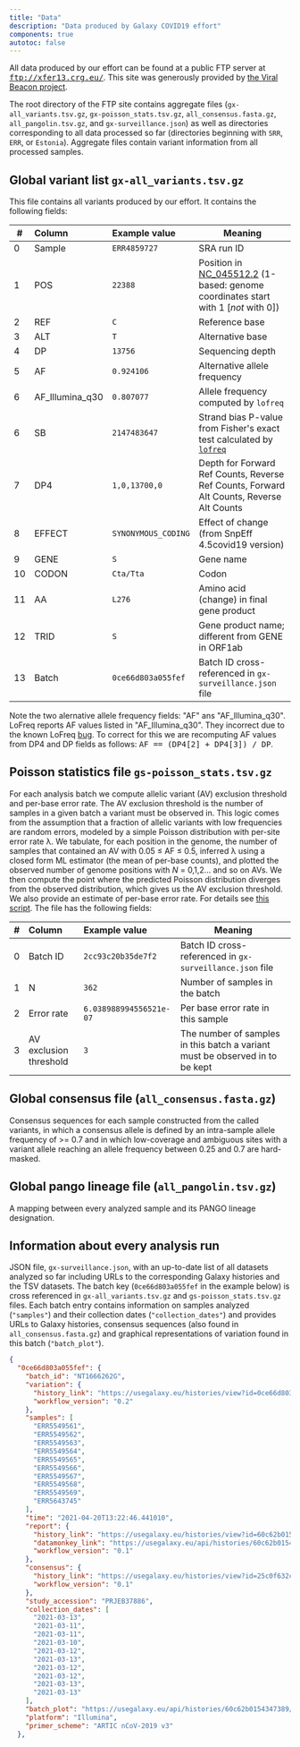 ```yaml
---
title: "Data"
description: "Data produced by Galaxy COVID19 effort"
components: true
autotoc: false
---
```


All data produced by our effort can be found at a public FTP server at <kbd>ftp://xfer13.crg.eu/</kbd>. This site was generously provided by [the Viral Beacon project](https://covid19beacon.crg.eu/).

The root directory of the FTP site contains aggregate files (`gx-all_variants.tsv.gz`, `gx-poisson_stats.tsv.gz`, `all_consensus.fasta.gz`, `all_pangolin.tsv.gz`, and `gx-surveillance.json`) as well as directories corresponding to all data processed so far (directories beginning with `SRR`, `ERR`, or `Estonia`). Aggregate files contain variant information from all processed samples. 

## Global variant list `gx-all_variants.tsv.gz`

This file contains all variants produced by our effort. It contains the following fields:

<div class="compact">

| # |  Column               | Example value     | Meaning |
|--|:----------------------|:------------------|---------|
|0| Sample                 | `ERR4859727`        | SRA run ID |
|1| POS                   | `22388`             | Position in [NC_045512.2](https://www.ncbi.nlm.nih.gov/nuccore/1798174254) (1-based: genome coordinates start with 1 [*not* with 0]) |
|2| REF                   | `C`                 |  Reference base |
|3| ALT                   | `T`                 | Alternative base |
|4| DP                    | `13756`             | Sequencing depth |
|5| AF                    | `0.924106`          | Alternative allele frequency |
|6| AF_Illumina_q30       | `0.807077`          | Allele frequency computed by `lofreq` |
|6| SB                    | `2147483647`        | Strand bias P-value from Fisher's exact test calculated by [`lofreq`](https://csb5.github.io/lofreq/) |
|7| DP4                   | `1,0,13700,0`       | Depth for Forward Ref Counts, Reverse Ref Counts, Forward Alt Counts, Reverse Alt Counts |
|8| EFFECT                | `SYNONYMOUS_CODING` | Effect of change (from SnpEff 4.5covid19 version) |
|9| GENE                  | `S`                 | Gene name |
|10| CODON                 | `Cta/Tta`           | Codon |
|11| AA                    | `L276`              | Amino acid (change) in final gene product |
|12| TRID                  | `S`                 | Gene product name; different from GENE in ORF1ab |
|13| Batch                 | `0ce66d803a055fef` | Batch ID cross-referenced in `gx-surveillance.json` file   |

</div>


<div class="alert alert-warning" role="alert">
  Note the two alernative allele frequency fields: "AF" ans "AF_Illumina_q30". LoFreq reports AF values listed in "AF_Illumina_q30". They incorrect due to the known LoFreq <a href="https://github.com/CSB5/lofreq/issues/80">bug</a>. To correct for this we are recomputing AF values from DP4 and DP fields as follows: <tt>AF == (DP4[2] + DP4[3]) / DP</tt>.
</div>


## Poisson statistics file `gs-poisson_stats.tsv.gz`

 For each analysis batch we compute allelic variant (AV) exclusion threshold and per-base error rate. The AV exclusion threshold is the number of samples in a given batch a variant must be observed in. This logic comes from the assumption that a fraction of allelic variants with low frequencies are random errors, modeled by a simple Poisson distribution with per-site error rate λ. We tabulate, for each position in the genome, the number of samples that contained an AV with 0.05 ≤ AF ≤ 0.5, inferred λ using a closed form ML estimator (the mean of per-base counts), and plotted the observed number of genome positions with *N* = 0,1,2… and so on AVs.  We then compute the point where the predicted Poisson distribution diverges from the observed distribution, which gives us the AV exclusion threshold. We also provide an estimate of per-base error rate. For details see [this script](https://github.com/usegalaxy-eu/ena-cog-uk-wfs/blob/aggregate-observable-data/aggregator.py). The file has the following fields:

<div class="compact">

| # | Column | Example value | Meaning |
|-----|:-----|:-----|------|
| 0 | Batch ID | `2cc93c20b35de7f2` | Batch ID cross-referenced in `gx-surveillance.json` file   |
| 1 | N | `362` | Number of samples in the batch |
| 2 | Error rate |  `6.038988994556521e-07` | Per base error rate in this sample |
| 3 | AV exclusion threshold | `3` | The number of samples in this batch a variant must be observed in to be kept |

</div>

## Global consensus file (`all_consensus.fasta.gz`)

Consensus sequences for each sample constructed from the called variants, in which a consensus allele is defined by an intra-sample allele frequency of >= 0.7 and in which low-coverage and ambiguous sites with a variant allele reaching an allele frequency between 0.25 and 0.7 are hard-masked.

## Global pango lineage file (`all_pangolin.tsv.gz`)

A mapping between every analyzed sample and its PANGO lineage designation.  

## Information about every analysis run

JSON file, `gx-surveillance.json`, with an up-to-date list of all datasets analyzed so far including URLs to the corresponding Galaxy histories and the TSV datasets. The batch key (`0ce66d803a055fef` in the example below) is cross referenced in `gx-all_variants.tsv.gz` and `gs-poisson_stats.tsv.gz` files. Each batch entry contains information on samples analyzed (`"samples"`) and their collection dates (`"collection_dates"`) and provides URLs to Galaxy histories, consensus sequences (also found in `all_consensus.fasta.gz`) and graphical representations of variation found in this batch (`"batch_plot"`).

```json
{
  "0ce66d803a055fef": {
    "batch_id": "NT1666262G",
    "variation": {
      "history_link": "https://usegalaxy.eu/histories/view?id=0ce66d803a055fef",
      "workflow_version": "0.2"
    },
    "samples": [
      "ERR5549561",
      "ERR5549562",
      "ERR5549563",
      "ERR5549564",
      "ERR5549565",
      "ERR5549566",
      "ERR5549567",
      "ERR5549568",
      "ERR5549569",
      "ERR5643745"
    ],
    "time": "2021-04-20T13:22:46.441010",
    "report": {
      "history_link": "https://usegalaxy.eu/histories/view?id=60c62b0154347389",
      "datamonkey_link": "https://usegalaxy.eu/api/histories/60c62b0154347389/contents/11ac94870d0bb33aca8fa937e3eb6b8a/display",
      "workflow_version": "0.1"
    },
    "consensus": {
      "history_link": "https://usegalaxy.eu/histories/view?id=25c0f632ceb8ed53",
      "workflow_version": "0.1"
    },
    "study_accession": "PRJEB37886",
    "collection_dates": [
      "2021-03-13",
      "2021-03-11",
      "2021-03-11",
      "2021-03-10",
      "2021-03-12",
      "2021-03-13",
      "2021-03-12",
      "2021-03-12",
      "2021-03-13",
      "2021-03-13"
    ],
    "batch_plot": "https://usegalaxy.eu/api/histories/60c62b0154347389/contents/11ac94870d0bb33a6afe29423c00ff36/display",
    "platform": "Illumina",
    "primer_scheme": "ARTIC nCoV-2019 v3"
  },
```



